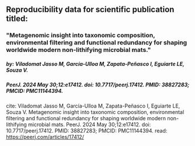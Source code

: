 ## Reproducibility data for scientific publication titled:
### "Metagenomic insight into taxonomic composition, environmental filtering and functional redundancy for shaping worldwide modern non-lithifying microbial mats."
##### by: Viladomat Jasso M, García-Ulloa M, Zapata-Peñasco I, Eguiarte LE, Souza V.  
##### PeerJ. 2024 May 30;12:e17412. doi: 10.7717/peerj.17412. PMID: 38827283; PMCID: PMC11144394.


cite: Viladomat Jasso M, García-Ulloa M, Zapata-Peñasco I, Eguiarte LE, Souza V. Metagenomic insight into taxonomic composition, environmental filtering and functional redundancy for shaping worldwide modern non-lithifying microbial mats. PeerJ. 2024 May 30;12:e17412. doi: 10.7717/peerj.17412. PMID: 38827283; PMCID: PMC11144394.
read: https://peerj.com/articles/17412/
